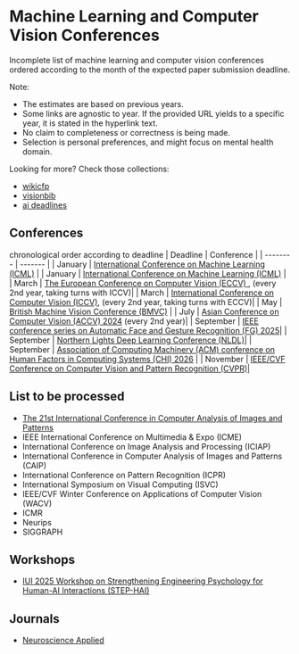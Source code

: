# Machine Learning and Computer Vision Conferences

Incomplete list of machine learning and computer vision conferences ordered according to the month of the expected paper submission deadline.

Note: 
- The estimates are based on previous years.
- Some links are agnostic to year. If the provided URL yields to a specific year, it is stated in the hyperlink text.
- No claim to completeness or correctness is being made.
- Selection is personal preferences, and might focus on mental health domain.

Looking for more? Check those collections:
- [wikicfp](http://www.wikicfp.com)
- [visionbib](https://conferences.visionbib.com/Iris-Conferences.html)
- [ai deadlines](https://aideadlin.es/?sub=,CG,CV,ML)

## Conferences
chronological order according to deadline
| Deadline    | Conference |
| -------- | ------- |
| January  | [International Conference on Machine Learning (ICML)](https://icml.cc/)    |
|  January | [International Conference on Machine Learning (ICML)](https://icml.cc/) |
|  March   | [The European Conference on Computer Vision (ECCV) ](https://eccv.ecva.net/), (every 2nd year, taking turns with ICCV)|
|  March   | [International Conference on Computer Vision (ICCV)](https://iccv.thecvf.com/), (every 2nd year, taking turns with ECCV)|
|  May     | [British Machine Vision Conference (BMVC)](https://www.bmva.org/bmvc) |
|  July    | [Asian Conference on Computer Vision (ACCV) 2024](https://accv2024.org/) (every 2nd year)|
|  September | [IEEE conference series on Automatic Face and Gesture Recognition (FG) 2025](https://fg2025.ieee-biometrics.org/)|
| September | [Northern Lights Deep Learning Conference (NLDL)](https://www.nldl.org/)|
| September |  [Association of Computing Machinery (ACM) conference on Human Factors in Computing Systems (CHI) 2026](https://chi2026.acm.org/) |
| November | [IEEE/CVF Conference on Computer Vision and Pattern Recognition (CVPR)](https://cvpr.thecvf.com/)|


## List to be processed 
- [The 21st International Conference in Computer Analysis of Images and Patterns](https://caip2025.com/call-for-papers/)
- IEEE International Conference on Multimedia & Expo (ICME)
- International Conference on Image Analysis and Processing (ICIAP)
- International Conference in Computer Analysis of Images and Patterns (CAIP)
- International Conference on Pattern Recognition (ICPR)
- International Symposium on Visual Computing (ISVC)
- IEEE/CVF Winter Conference on Applications of Computer Vision (WACV) 
- ICMR
- Neurips
- SIGGRAPH 


## Workshops
- [IUI 2025 Workshop on Strengthening Engineering Psychology for Human-AI Interactions (STEP-HAI) ](https://step-hai.com/)

## Journals
- [Neuroscience Applied](https://www-sciencedirect-com.ep.ituproxy.kb.dk/journal/neuroscience-applied)
